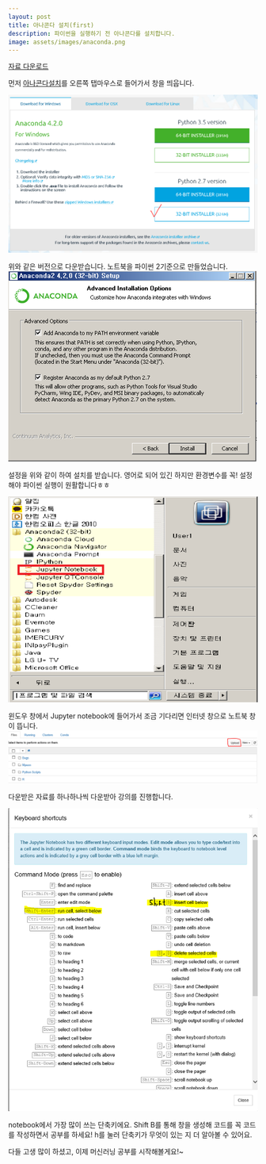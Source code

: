 ```yaml
---
layout: post
title: 아나콘다 설치(first)
description: 파이썬을 실행하기 전 아나콘다를 설치합니다.
image: assets/images/anaconda.png
---
```


[자료 다운로드](https://github.com/waylight3/Machine-for-Learning-Site/zipball/master)

먼저 [아나콘다설치](https://www.continuum.io/downloads)를 오른쪽 탭마우스로 들어가서 창을 띄웁니다.


![image1](https://raw.githubusercontent.com/waylight3/Machine-for-Learning-Site/gh-pages/assets/installconda/pic1.png)

위와 같은 버전으로 다운받습니다. 노트북을 파이썬 2기준으로 만들었습니다.
![image2](https://raw.githubusercontent.com/waylight3/Machine-for-Learning-Site/gh-pages/assets/installconda/pic2.png)

설정을 위와 같이 하여 설치를 받습니다. 영어로 되어 있긴 하지만 환경변수를 꼭! 설정해야 파이썬 실행이 원활합니다ㅎㅎ

![image3](https://raw.githubusercontent.com/waylight3/Machine-for-Learning-Site/gh-pages/assets/installconda/pic3.png)

윈도우 창에서 Jupyter notebook에 들어가서 조금 기다리면 인터넷 창으로 노트북 창이 뜹니다.
![image4](https://raw.githubusercontent.com/waylight3/Machine-for-Learning-Site/gh-pages/assets/installconda/pic4.png)

다운받은 자료를 하나하나씩 다운받아 강의를 진행합니다.


![image5](https://raw.githubusercontent.com/waylight3/Machine-for-Learning-Site/gh-pages/assets/installconda/pic5.png)

notebook에서 가장 많이 쓰는 단축키에요. Shift B를 통해 창을 생성해 코드를 꼭 코드를 작성하면서 공부를 하세요! h를 눌러 단축키가 무엇이 있는 지 더 알아볼 수 있어요.

다들 고생 많이 하셨고, 이제 머신러닝 공부를 시작해볼게요!~
